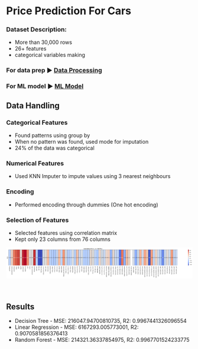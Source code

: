 # Price Prediction For Cars

### Dataset Description:
- More than 30,000 rows
- 26+ features
- categorical variables making 

### For data prep ▶️ [Data Processing](data_processing.ipynb)
### For ML model ▶️ [ML Model](model.ipynb)


## Data Handling 

### Categorical Features 
- Found patterns using group by
- When no pattern was found, used mode for imputation
- 24% of the data was categorical

### Numerical Features
- Used KNN Imputer to impute values using 3 nearest neighbours

### Encoding 
- Performed encoding through dummies (One hot encoding)

### Selection of Features
- Selected features using correlation matrix
- Kept only 23 columns from 76 columns

![alt text](image.png)

<br/>

## Results
- Decision Tree - MSE: 216047.94700810735, R2: 0.9967441326096554 
- Linear Regression - MSE: 6167293.005773001, R2: 0.9070581856376413
- Random Forest - MSE: 214321.36337854975, R2: 0.9967701524233775